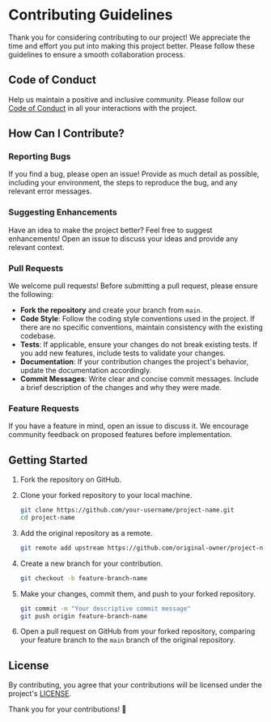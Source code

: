 # Contributing Guidelines

Thank you for considering contributing to our project! We appreciate the time and effort you put into making this project better. Please follow these guidelines to ensure a smooth collaboration process.

## Code of Conduct

Help us maintain a positive and inclusive community. Please follow our [Code of Conduct](./CODE_OF_CONDUCT.md) in all your interactions with the project.

## How Can I Contribute?

### Reporting Bugs

If you find a bug, please open an issue! Provide as much detail as possible, including your environment, the steps to reproduce the bug, and any relevant error messages.

### Suggesting Enhancements

Have an idea to make the project better? Feel free to suggest enhancements! Open an issue to discuss your ideas and provide any relevant context.

### Pull Requests

We welcome pull requests! Before submitting a pull request, please ensure the following:

- **Fork the repository** and create your branch from `main`.
- **Code Style**: Follow the coding style conventions used in the project. If there are no specific conventions, maintain consistency with the existing codebase.
- **Tests**: If applicable, ensure your changes do not break existing tests. If you add new features, include tests to validate your changes.
- **Documentation**: If your contribution changes the project's behavior, update the documentation accordingly.
- **Commit Messages**: Write clear and concise commit messages. Include a brief description of the changes and why they were made.

### Feature Requests

If you have a feature in mind, open an issue to discuss it. We encourage community feedback on proposed features before implementation.

## Getting Started

1. Fork the repository on GitHub.
2. Clone your forked repository to your local machine.
   
   ```bash
   git clone https://github.com/your-username/project-name.git
   cd project-name
   ```

3. Add the original repository as a remote.

   ```bash
   git remote add upstream https://github.com/original-owner/project-name.git
   ```

4. Create a new branch for your contribution.

   ```bash
   git checkout -b feature-branch-name
   ```

5. Make your changes, commit them, and push to your forked repository.

   ```bash
   git commit -m "Your descriptive commit message"
   git push origin feature-branch-name
   ```

6. Open a pull request on GitHub from your forked repository, comparing your feature branch to the `main` branch of the original repository.

## License

By contributing, you agree that your contributions will be licensed under the project's [LICENSE](./LICENSE).

Thank you for your contributions! 🎉
